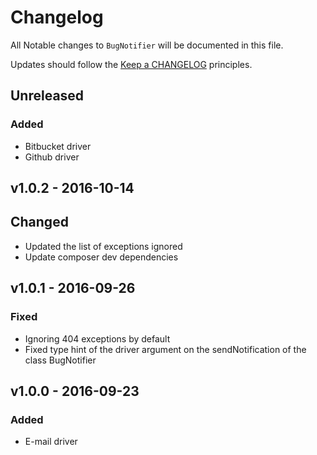 # Changelog

All Notable changes to `BugNotifier` will be documented in this file.

Updates should follow the [Keep a CHANGELOG](http://keepachangelog.com/) principles.

## Unreleased

### Added
- Bitbucket driver
- Github driver

## v1.0.2 - 2016-10-14

## Changed
- Updated the list of exceptions ignored
- Update composer dev dependencies

## v1.0.1 - 2016-09-26

### Fixed
- Ignoring 404 exceptions by default
- Fixed type hint of the driver argument on the sendNotification of the class BugNotifier

## v1.0.0 - 2016-09-23

### Added
- E-mail driver
